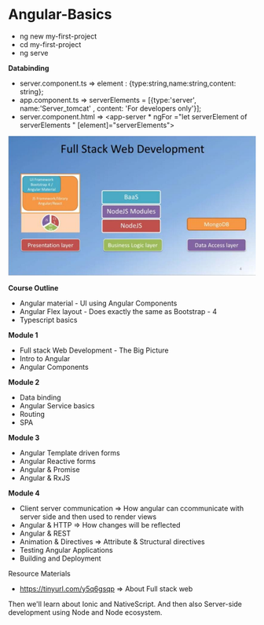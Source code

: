 # Angular-Basics

- ng new my-first-project
- cd my-first-project
- ng serve

<b> Databinding </b>

- server.component.ts => element : {type:string,name:string,content: string};
- app.component.ts => serverElements = [{type:'server', name:'Server_tomcat' , content: 'For developers only'}];
- server.component.html => <app-server * ngFor ="let serverElement of serverElements " [element]="serverElements"></app-server>

<img src="fullstack.jpeg">

<b>Course Outline</b>
- Angular material - UI using Angular Components 
- Angular Flex layout - Does exactly the same as Bootstrap - 4 
- Typescript basics 

<b> Module 1 </b>
- Full stack Web Development - The Big Picture
- Intro to Angular
- Angular Components 

<b>Module 2 </b>
- Data binding 
- Angular Service basics 
- Routing 
- SPA

<b> Module 3 </b>
- Angular Template driven forms 
- Angular Reactive forms 
- Angular & Promise 
- Angular & RxJS 

<b> Module 4 </b>
- Client server communication => How angular can ccommunicate with server side and then used to render views 
- Angular & HTTP => How changes will be reflected 
- Angular & REST 
- Animation & Directives  => Attribute & Structural directives 
- Testing Angular Applications
- Building and Deployment 

Resource Materials
- https://tinyurl.com/y5q6gsqp  => About Full stack web 


Then we'll learn about Ionic and NativeScript. 
And then also Server-side development using Node and Node ecosystem.  
